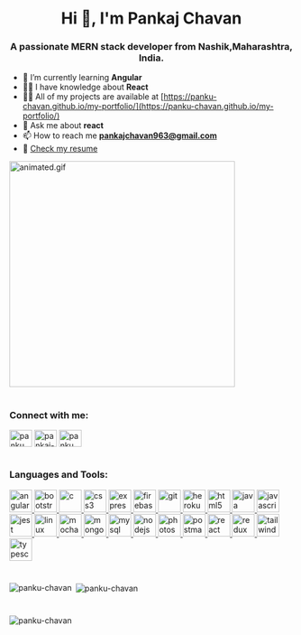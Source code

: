 
<h1 align="center">Hi 👋, I'm Pankaj Chavan</h1>
<h3 align="center">
  A passionate MERN stack developer from Nashik,Maharashtra, India.
</h3>

- 🌱 I’m currently learning **Angular** 
- 👨‍💻 I have knowledge about **React** 
- 👨‍💻 All of my projects are available at [https://panku-chavan.github.io/my-portfolio/](https://panku-chavan.github.io/my-portfolio/)
- 💬 Ask me about **react** 
- 📫 How to reach me **pankajchavan963@gmail.com** 
- 📄 [Check my resume](https://drive.google.com/file/d/10iGve-dzTyVwgBUoWhy4LXqKXWP2tNK6/view?usp=sharing)

<img
  src="https://miro.medium.com/v2/da:true/resize:fit:680/1*zVnWJtyGOX_kUIDm6ccCfQ.gif"
  alt="animated.gif"
  width="400"
/>

#

<h3 align="left">Connect with me:</h3>
<p align="left">
  <a href="https://twitter.com/panku_chavan" target="blank"
    ><img
      align="center"
      src="https://img.icons8.com/color/256/twitter.png"
      alt="panku_chavan"
      height="30"
      width="40"
  /></a>
  <a href="https://linkedin.com/in/pankaj-chavan-9ba6681ba" target="blank"
    ><img
      align="center"
      src="https://img.icons8.com/color/256/linkedin-circled.png"
      alt="pankaj-chavan-9ba6681ba"
      height="30"
      width="40"
  /></a>
  <a href="https://instagram.com/panku_chavan" target="blank"
    ><img
      align="center"
      src="https://img.icons8.com/color/256/instagram-new.png"
      alt="panku_chavan"
      height="30"
      width="40"
  /></a>
</p>

#

<h3 align="left">Languages and Tools:</h3>
<p align="left">
  <a href="https://angular.io" target="_blank" rel="noreferrer">
    <img
      src="https://angular.io/assets/images/logos/angular/angular.svg"
      alt="angular"
      width="40"
      height="40"
    />
  </a>
  <a href="https://getbootstrap.com" target="_blank" rel="noreferrer">
    <img
      src="https://upload.wikimedia.org/wikipedia/commons/thumb/b/b2/Bootstrap_logo.svg/1200px-Bootstrap_logo.svg.png"
      alt="bootstrap"
      width="40"
      height="40"
    />
  </a>
  <a href="https://www.cprogramming.com/" target="_blank" rel="noreferrer">
    <img
      src="https://img.icons8.com/color/512/c-programming.png"
      alt="c"
      width="40"
      height="40"
    />
  </a>
  <a href="https://www.w3schools.com/css/" target="_blank" rel="noreferrer">
    <img
      src="https://upload.wikimedia.org/wikipedia/commons/thumb/d/d5/CSS3_logo_and_wordmark.svg/1200px-CSS3_logo_and_wordmark.svg.png"
      alt="css3"
      width="40"
      height="40"
    />
  </a>
  <a href="https://expressjs.com" target="_blank" rel="noreferrer">
    <img
      src="https://play-lh.googleusercontent.com/tYFJKlcOj4mUoS36v7w50TRvZ4HErZVkjo2Nvc4Ba_XE5xBr0Rphj4_BW-wMJ-JsDfEC"
      alt="express"
      width="40"
      height="40"
    />
  </a>
  <a href="https://firebase.google.com/" target="_blank" rel="noreferrer">
    <img
      src="https://www.vectorlogo.zone/logos/firebase/firebase-icon.svg"
      alt="firebase"
      width="40"
      height="40"
    />
  </a>
  <a href="https://git-scm.com/" target="_blank" rel="noreferrer">
    <img
      src="https://www.vectorlogo.zone/logos/git-scm/git-scm-icon.svg"
      alt="git"
      width="40"
      height="40"
    />
  </a>
  <a href="https://heroku.com" target="_blank" rel="noreferrer">
    <img
      src="https://www.vectorlogo.zone/logos/heroku/heroku-icon.svg"
      alt="heroku"
      width="40"
      height="40"
    />
  </a>
  <a href="https://www.w3.org/html/" target="_blank" rel="noreferrer">
    <img
      src="https://w7.pngwing.com/pngs/499/845/png-transparent-pearl-academy-education-logo-learning-html5-video.png"
      alt="html5"
      width="40"
      height="40"
    />
  </a>
  <a href="https://www.java.com" target="_blank" rel="noreferrer">
    <img
      src="https://chathamlibrary.librarycalendar.com/sites/default/files/2022-11/java-logo.png"
      alt="java"
      width="40"
      height="40"
    />
  </a>
  <a
    href="https://developer.mozilla.org/en-US/docs/Web/JavaScript"
    target="_blank"
    rel="noreferrer"
  >
    <img
      src="https://upload.wikimedia.org/wikipedia/commons/thumb/9/99/Unofficial_JavaScript_logo_2.svg/512px-Unofficial_JavaScript_logo_2.svg.png"
      alt="javascript"
      width="40"
      height="40"
    />
  </a>
  <a href="https://jestjs.io" target="_blank" rel="noreferrer">
    <img
      src="https://www.vectorlogo.zone/logos/jestjsio/jestjsio-icon.svg"
      alt="jest"
      width="40"
      height="40"
    />
  </a>
  <a href="https://www.linux.org/" target="_blank" rel="noreferrer">
    <img
      src="https://d112y698adiu2z.cloudfront.net/photos/production/software_photos/001/462/597/datas/original.png"
      alt="linux"
      width="40"
      height="40"
    />
  </a>
  <a href="https://mochajs.org" target="_blank" rel="noreferrer">
    <img
      src="https://www.vectorlogo.zone/logos/mochajs/mochajs-icon.svg"
      alt="mocha"
      width="40"
      height="40"
    />
  </a>
  <a href="https://www.mongodb.com/" target="_blank" rel="noreferrer">
    <img
      src="https://w7.pngwing.com/pngs/956/695/png-transparent-mongodb-original-wordmark-logo-icon-thumbnail.png"
      alt="mongodb"
      width="40"
      height="40"
    />
  </a>
  <a href="https://www.mysql.com/" target="_blank" rel="noreferrer">
    <img
      src="https://magnusminds.net/images/services/mysql.svg"
      alt="mysql"
      width="40"
      height="40"
    />
  </a>
  <a href="https://nodejs.org" target="_blank" rel="noreferrer">
    <img
      src="https://upload.wikimedia.org/wikipedia/commons/thumb/d/d9/Node.js_logo.svg/1200px-Node.js_logo.svg.png"
      alt="nodejs"
      width="40"
      height="40"
    />
  </a>
  <a href="https://www.photoshop.com/en" target="_blank" rel="noreferrer">
    <img
      src="https://www.creativetools.se/image/cache/catalog/product/adobe/photoshop-cc/Adobe-Photoshop-2020-Logos-1280x720.jpg"
      alt="photoshop"
      width="40"
      height="40"
    />
  </a>
  <a href="https://postman.com" target="_blank" rel="noreferrer">
    <img
      src="https://www.vectorlogo.zone/logos/getpostman/getpostman-icon.svg"
      alt="postman"
      width="40"
      height="40"
    />
  </a>
  <a href="https://reactjs.org/" target="_blank" rel="noreferrer">
    <img
      src="https://upload.wikimedia.org/wikipedia/commons/thumb/a/a7/React-icon.svg/1200px-React-icon.svg.png"
      alt="react"
      width="40"
      height="40"
    />
  </a>
  <a href="https://redux.js.org" target="_blank" rel="noreferrer">
    <img
      src="https://cdn.zapier.com/storage/blog/4ec8fc7dc3a75758a3913bab9e5a4fd8_2.500x278.png"
      alt="redux"
      width="40"
      height="40"
    />
  </a>
  <a href="https://tailwindcss.com/" target="_blank" rel="noreferrer">
    <img
      src="https://www.vectorlogo.zone/logos/tailwindcss/tailwindcss-icon.svg"
      alt="tailwind"
      width="40"
      height="40"
    />
  </a>
  <a href="https://www.typescriptlang.org/" target="_blank" rel="noreferrer">
    <img
      src="https://upload.wikimedia.org/wikipedia/commons/thumb/4/4c/Typescript_logo_2020.svg/1200px-Typescript_logo_2020.svg.png"
      alt="typescript"
      width="40"
      height="40"
    />
  </a>
</p>

#

<p>
  <img
    align="left"
    src="https://github-readme-stats.vercel.app/api/top-langs?username=panku-chavan&show_icons=true&locale=en&layout=compact"
    alt="panku-chavan"
  />
</p>

<p>
  &nbsp;<img
    align="center"
    src="https://github-readme-stats.vercel.app/api?username=panku-chavan&show_icons=true&locale=en"
    alt="panku-chavan"
  />
</p>

#

<p>
  <img
    align="center"
    src="https://github-readme-streak-stats.herokuapp.com/?user=panku-chavan&"
    alt="panku-chavan"
  />
</p>
